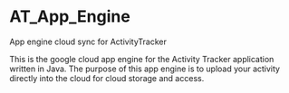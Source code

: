# AT_App_Engine
App engine cloud sync for ActivityTracker

This is the google cloud app engine for the Activity Tracker application written in Java. The purpose of this app engine is to upload your activity directly into the cloud for cloud storage and access.

